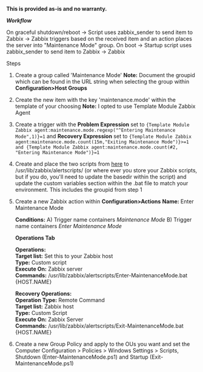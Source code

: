 **This is provided as-is and no warranty.**  


***Workflow***

On graceful shutdown/reboot -> Script uses zabbix_sender to send item to Zabbix -> Zabbix triggers based on the received item and an action places the server into "Maintenance Mode" group.
On boot -> Startup script uses zabbix_sender to send item to Zabbix -> Zabbix
 
Steps
1. Create a group called 'Maintenance Mode'
**Note:** Document the groupid which can be found in the URL string when selecting the group within **Configuration>Host Groups**
2. Create the new item with the key 'maintenance.mode' within the template of your choosing
	**Note:** I opted to use Template Module Zabbix Agent
3. Create a trigger with the **Problem Expression** set to ``{Template Module Zabbix agent:maintenance.mode.regexp("^Entering Maintenance Mode",1)}=1`` and **Recovery Expression** set to ``{Template Module Zabbix agent:maintenance.mode.count(15m,"Exiting Maintenance Mode")}>=1 and {Template Module Zabbix agent:maintenance.mode.count(#2, "Entering Maintenance Mode")}=1``
4. Create and place the two scripts from [here](https://github.com/AlexGilliland/Zabbix/blob/main/alertscripts/Enter-MaintenanceMode.bat) to /usr/lib/zabbix/alertscripts/ (or where ever you store your Zabbix scripts, but if you do, you'll need to update the basedir within the script) and update the custom variables section within the .bat file to match your environment. This includes the groupid from step 1
5. Create a new Zabbix action within **Configuration>Actions**
	**Name:** Enter Maintenance Mode
	
	**Conditions:** A) Trigger name containers *Maintenance Mode* B) Trigger name containers *Enter Maintenance Mode*
	
	**Operations Tab**
	
	**Operations:**  
			**Target list:** Set this to your Zabbix host  		
			**Type:** Custom script  
			**Execute On:** Zabbix server  
			**Commands:** /usr/lib/zabbix/alertscripts/Enter-MaintenanceMode.bat {HOST.NAME}  
			
	**Recovery Operations:**  
		**Operation Type:** Remote Command  
		**Target list:** Zabbix host  
		**Type:** Custom Script  
		**Execute On:** Zabbix Server  
		**Commands:** /usr/lib/zabbix/alertscripts/Exit-MaintenanceMode.bat {HOST.NAME}
			
			
6. Create a new Group Policy and apply to the OUs you want and set the Computer Configuration > Policies > Windows Settings > Scripts, Shutdown (Enter-MaintenanceMode.ps1) and Startup (Exit-MaintenanceMode.ps1)

